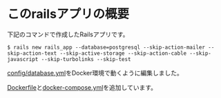 # このrailsアプリの概要

下記のコマンドで作成したRailsアプリです。

```shell
$ rails new rails_app --database=postgresql --skip-action-mailer --skip-action-text --skip-active-storage --skip-action-cable --skip-javascript --skip-turbolinks --skip-test
```

[config/database.yml](https://github.com/ikedakohei/v_docker_tutorial/commit/4d8a5dd790a267930d0a6290c783501c54a8a81d)をDocker環境で動くように編集しました。

[Dockerfile](./Dockerfile)と[docker-compose.yml](./docker-compose.yml)を追加しています。

